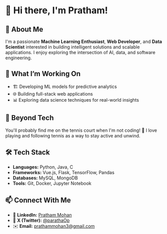 # 👋 Hi there, I'm Pratham!

## 🚀 About Me  
I'm a passionate **Machine Learning Enthusiast**, **Web Developer**, and **Data Scientist** interested in building intelligent solutions and scalable applications. I enjoy exploring the intersection of AI, data, and software engineering.

## 🔭 What I’m Working On  
- 🏗️ Developing ML models for predictive analytics  
- 🌐 Building full-stack web applications  
- 📊 Exploring data science techniques for real-world insights  

## 🎾 Beyond Tech  
You'll probably find me on the tennis court when I'm not coding! 🎾 I love playing and following tennis as a way to stay active and unwind.

## 🛠️ Tech Stack  
- **Languages:** Python, Java, C  
- **Frameworks:** Vue.js, Flask, TensorFlow, Pandas  
- **Databases:** MySQL, MongoDB  
- **Tools:** Git, Docker, Jupyter Notebook  

## 📫 Connect With Me  
- 💼 **LinkedIn:** [Pratham Mohan](https://www.linkedin.com/in/pratham-mohan-47013b2b5/)  
- 📝 **X (Twitter):** [@parathaOp](https://x.com/parathaOp)  
- ✉️ **Email:** [prathammohan3@gmail.com](mailto:prathammohan3@gmail.com)  
